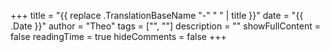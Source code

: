 +++
title = "{{ replace .TranslationBaseName "-" " " | title }}"
date = "{{ .Date }}"
author = "Theo"
tags = ["", ""]
description = ""
showFullContent = false
readingTime = true
hideComments = false
+++
